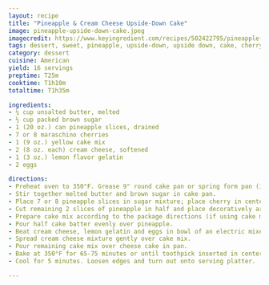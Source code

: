 ```yaml
---
layout: recipe
title: "Pineapple & Cream Cheese Upside-Down Cake"
image: pineapple-upside-down-cake.jpeg
imagecredit: https://www.keyingredient.com/recipes/502422795/pineapple-and-cream-cheese-upside-down-cake/
tags: dessert, sweet, pineapple, upside-down, upside down, cake, cherry, lemon
category: dessert
cuisine: American
yield: 16 servings
preptime: T25m
cooktime: T1h10m
totaltime: T1h35m

ingredients:
- ¼ cup unsalted butter, melted
- ½ cup packed brown sugar
- 1 (20 oz.) can pineapple slices, drained
- 7 or 8 maraschino cherries
- 1 (9 oz.) yellow cake mix
- 2 (8 oz. each) cream cheese, softened
- 1 (3 oz.) lemon flavor gelatin
- 2 eggs

directions:
- Preheat oven to 350°F. Grease 9" round cake pan or spring form pan (if using a spring form pan, wrap foil around the bottom).
- Stir together melted butter and brown sugar in cake pan.
- Place 7 or 8 pineapple slices in sugar mixture; place cherry in center of each pineapple slice.
- Cut remaining 2 slices of pineapple in half and place decoratively around slice in center of the pan.
- Prepare cake mix according to the package directions (if using cake mix larger than 9 oz., a 10 or 12-inch pan is recommended).
- Pour half cake batter evenly over pineapple.
- Beat cream cheese, lemon gelatin and eggs in bowl of an electric mixer until smooth.
- Spread cream cheese mixture gently over cake mix.
- Pour remaining cake mix over cheese cake in pan.
- Bake at 350°F for 65-75 minutes or until toothpick inserted in center comes out clean.
- Cool for 5 minutes. Loosen edges and turn out onto serving platter.

---
```


